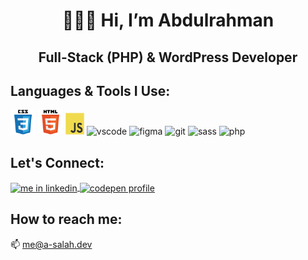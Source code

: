 <h1 align="center">👩🏻‍💻 Hi, I’m Abdulrahman</h1> 
<h2 align="center">Full-Stack (PHP) & WordPress Developer</h2>  
   
## Languages & Tools I Use:</h3>
<p>
<img src="https://raw.githubusercontent.com/devicons/devicon/master/icons/css3/css3-original-wordmark.svg" alt="css3" width="40" height="40"/>
<img src="https://raw.githubusercontent.com/devicons/devicon/master/icons/html5/html5-original-wordmark.svg" alt="html5" width="40" height="40"/>
<img src="https://raw.githubusercontent.com/devicons/devicon/master/icons/javascript/javascript-original.svg" alt="javascript" width="30" height="35"/>
<img src="https://cdn.jsdelivr.net/gh/devicons/devicon/icons/vscode/vscode-original.svg" alt="vscode" width="35" height="35"/>
<img src="https://cdn.jsdelivr.net/gh/devicons/devicon/icons/figma/figma-original.svg" alt="figma" width="30" height="35"/>
<img src="https://cdn.jsdelivr.net/gh/devicons/devicon/icons/git/git-original.svg" alt="git" width="35" height="35"/>
<img src="https://cdn.jsdelivr.net/gh/devicons/devicon/icons/sass/sass-original.svg" alt="sass" width="35" height="35"/>
<img src="https://upload.wikimedia.org/wikipedia/commons/8/8f/Antu_application-x-php.svg" alt="php" width="50" height="40"/>
</p>

## Let's Connect:</h3>

<p>
<a href="https://www.linkedin.com/in/abdulrahman-salah-hassanein/" target="_blank">
<img align="center" src="https://cdn.jsdelivr.net/gh/devicons/devicon/icons/linkedin/linkedin-original.svg" alt="me in linkedin" height="auto" width="30"/>

<a href="https://codepen.io/abdulrahman14salah" target="_blank">
<img align="center" src="https://img.icons8.com/external-tal-revivo-shadow-tal-revivo/24/000000/external-multi-platform-online-code-editor-and-open-source-learning-service-logo-shadow-tal-revivo.png" alt="codepen profile" height="auto" width="30"/>
</a>
</p>
 
## How to reach me:</h3> 📫 me@a-salah.dev

